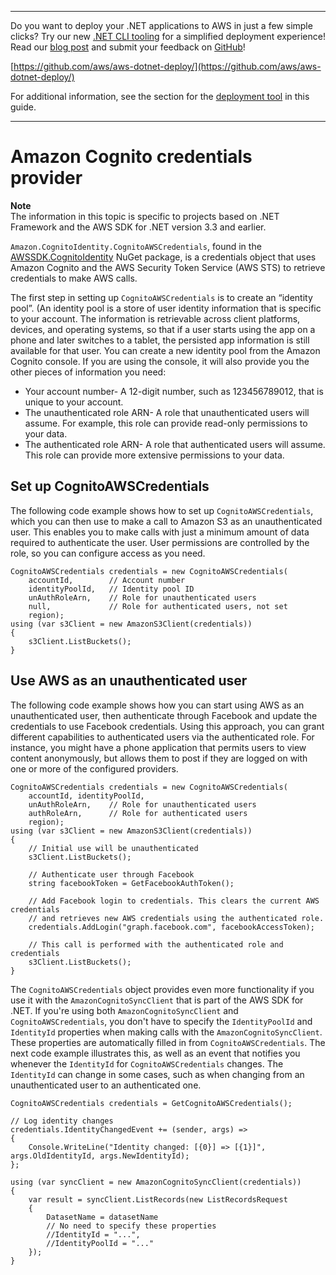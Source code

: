 --------

Do you want to deploy your \.NET applications to AWS in just a few simple clicks? Try our new [\.NET CLI tooling](https://www.nuget.org/packages/AWS.Deploy.Tools/) for a simplified deployment experience\! Read our [blog post](https://aws.amazon.com/blogs/developer/reimagining-the-aws-net-deployment-experience/) and submit your feedback on [GitHub](https://github.com/aws/aws-dotnet-deploy)\!

 [https://github.com/aws/aws-dotnet-deploy/](https://github.com/aws/aws-dotnet-deploy/)

For additional information, see the section for the [deployment tool](https://docs.aws.amazon.com/sdk-for-net/v3/developer-guide/deployment-tool.html) in this guide\.

--------

# Amazon Cognito credentials provider<a name="cognito-creds-provider"></a>

**Note**  
The information in this topic is specific to projects based on \.NET Framework and the AWS SDK for \.NET version 3\.3 and earlier\.

 `Amazon.CognitoIdentity.CognitoAWSCredentials`, found in the [AWSSDK\.CognitoIdentity](https://www.nuget.org/packages/AWSSDK.CognitoIdentity/) NuGet package, is a credentials object that uses Amazon Cognito and the AWS Security Token Service \(AWS STS\) to retrieve credentials to make AWS calls\.

The first step in setting up `CognitoAWSCredentials` is to create an “identity pool”\. \(An identity pool is a store of user identity information that is specific to your account\. The information is retrievable across client platforms, devices, and operating systems, so that if a user starts using the app on a phone and later switches to a tablet, the persisted app information is still available for that user\. You can create a new identity pool from the Amazon Cognito console\. If you are using the console, it will also provide you the other pieces of information you need:
+ Your account number\- A 12\-digit number, such as 123456789012, that is unique to your account\.
+ The unauthenticated role ARN\- A role that unauthenticated users will assume\. For example, this role can provide read\-only permissions to your data\.
+ The authenticated role ARN\- A role that authenticated users will assume\. This role can provide more extensive permissions to your data\.

## Set up CognitoAWSCredentials<a name="set-up-cognitoawscredentials"></a>

The following code example shows how to set up `CognitoAWSCredentials`, which you can then use to make a call to Amazon S3 as an unauthenticated user\. This enables you to make calls with just a minimum amount of data required to authenticate the user\. User permissions are controlled by the role, so you can configure access as you need\.

```
CognitoAWSCredentials credentials = new CognitoAWSCredentials(
    accountId,        // Account number
    identityPoolId,   // Identity pool ID
    unAuthRoleArn,    // Role for unauthenticated users
    null,             // Role for authenticated users, not set
    region);
using (var s3Client = new AmazonS3Client(credentials))
{
    s3Client.ListBuckets();
}
```

## Use AWS as an unauthenticated user<a name="use-aws-as-an-unauthenticated-user"></a>

The following code example shows how you can start using AWS as an unauthenticated user, then authenticate through Facebook and update the credentials to use Facebook credentials\. Using this approach, you can grant different capabilities to authenticated users via the authenticated role\. For instance, you might have a phone application that permits users to view content anonymously, but allows them to post if they are logged on with one or more of the configured providers\.

```
CognitoAWSCredentials credentials = new CognitoAWSCredentials(
    accountId, identityPoolId,
    unAuthRoleArn,    // Role for unauthenticated users
    authRoleArn,      // Role for authenticated users
    region);
using (var s3Client = new AmazonS3Client(credentials))
{
    // Initial use will be unauthenticated
    s3Client.ListBuckets();

    // Authenticate user through Facebook
    string facebookToken = GetFacebookAuthToken();

    // Add Facebook login to credentials. This clears the current AWS credentials
    // and retrieves new AWS credentials using the authenticated role.
    credentials.AddLogin("graph.facebook.com", facebookAccessToken);

    // This call is performed with the authenticated role and credentials
    s3Client.ListBuckets();
}
```

The `CognitoAWSCredentials` object provides even more functionality if you use it with the `AmazonCognitoSyncClient` that is part of the AWS SDK for \.NET\. If you're using both `AmazonCognitoSyncClient` and `CognitoAWSCredentials`, you don't have to specify the `IdentityPoolId` and `IdentityId` properties when making calls with the `AmazonCognitoSyncClient`\. These properties are automatically filled in from `CognitoAWSCredentials`\. The next code example illustrates this, as well as an event that notifies you whenever the `IdentityId` for `CognitoAWSCredentials` changes\. The `IdentityId` can change in some cases, such as when changing from an unauthenticated user to an authenticated one\.

```
CognitoAWSCredentials credentials = GetCognitoAWSCredentials();

// Log identity changes
credentials.IdentityChangedEvent += (sender, args) =>
{
    Console.WriteLine("Identity changed: [{0}] => [{1}]", args.OldIdentityId, args.NewIdentityId);
};

using (var syncClient = new AmazonCognitoSyncClient(credentials))
{
    var result = syncClient.ListRecords(new ListRecordsRequest
    {
        DatasetName = datasetName
        // No need to specify these properties
        //IdentityId = "...",
        //IdentityPoolId = "..."        
    });
}
```
